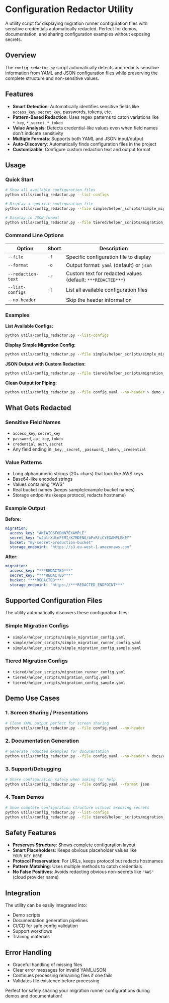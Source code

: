 # Configuration Redactor Utility

A utility script for displaying migration runner configuration files with sensitive credentials automatically redacted. Perfect for demos, documentation, and sharing configuration examples without exposing secrets.

## Overview

The `config_redactor.py` script automatically detects and redacts sensitive information from YAML and JSON configuration files while preserving the complete structure and non-sensitive values.

## Features

- **Smart Detection**: Automatically identifies sensitive fields like `access_key`, `secret_key`, passwords, tokens, etc.
- **Pattern-Based Redaction**: Uses regex patterns to catch variations like `*_key`, `*_secret`, `*_token`
- **Value Analysis**: Detects credential-like values even when field names don't indicate sensitivity
- **Multiple Formats**: Supports both YAML and JSON input/output
- **Auto-Discovery**: Automatically finds configuration files in the project
- **Customizable**: Configure custom redaction text and output format

## Usage

### Quick Start

```bash
# Show all available configuration files
python utils/config_redactor.py --list-configs

# Display a specific configuration file
python utils/config_redactor.py --file simple/helper_scripts/simple_migration_config_sample.yaml

# Display in JSON format
python utils/config_redactor.py --file tiered/helper_scripts/migration_config_sample.yaml --format json
```

### Command Line Options

| Option | Short | Description |
|--------|-------|-------------|
| `--file` | `-f` | Specific configuration file to display |
| `--format` | `-o` | Output format: `yaml` (default) or `json` |
| `--redaction-text` | `-r` | Custom text for redacted values (default: `***REDACTED***`) |
| `--list-configs` | `-l` | List all available configuration files |
| `--no-header` | | Skip the header information |

### Examples

**List Available Configs:**
```bash
python utils/config_redactor.py --list-configs
```

**Display Simple Migration Config:**
```bash
python utils/config_redactor.py --file simple/helper_scripts/simple_migration_config_sample.yaml
```

**JSON Output with Custom Redaction:**
```bash
python utils/config_redactor.py --file tiered/helper_scripts/migration_config_sample.yaml --format json --redaction-text "***HIDDEN***"
```

**Clean Output for Piping:**
```bash
python utils/config_redactor.py --file config.yaml --no-header > demo_config.yaml
```

## What Gets Redacted

### Sensitive Field Names
- `access_key`, `secret_key` 
- `password`, `api_key`, `token`
- `credential`, `auth`, `secret`
- Any field ending in `_key`, `_secret`, `_password`, `_token`, `_credential`

### Value Patterns
- Long alphanumeric strings (20+ chars) that look like AWS keys
- Base64-like encoded strings
- Values containing "AWS" 
- Real bucket names (keeps sample/example bucket names)
- Storage endpoints (keeps protocol, redacts hostname)

### Example Output

**Before:**
```yaml
migration:
  access_key: "AKIAIOSFODNN7EXAMPLE" 
  secret_key: "wJalrXUtnFEMI/K7MDENG/bPxRfiCYEXAMPLEKEY"
  bucket: "my-secret-production-bucket"
  storage_endpoint: "https://s3.eu-west-1.amazonaws.com"
```

**After:**
```yaml
migration:
  access_key: "***REDACTED***"
  secret_key: "***REDACTED***"  
  bucket: "***REDACTED***"
  storage_endpoint: "https://***REDACTED_ENDPOINT***"
```

## Supported Configuration Files

The utility automatically discovers these configuration files:

### Simple Migration Configs
- `simple/helper_scripts/simple_migration_config.yaml`
- `simple/helper_scripts/simple_migration_runner_config.yaml`
- `simple/helper_scripts/simple_migration_config_sample.yaml`

### Tiered Migration Configs  
- `tiered/helper_scripts/migration_runner_config.yaml`
- `tiered/helper_scripts/migration_config.yaml`
- `tiered/helper_scripts/migration_config_sample.yaml`

## Demo Use Cases

### 1. Screen Sharing / Presentations
```bash
# Clean YAML output perfect for screen sharing
python utils/config_redactor.py --file config.yaml --no-header
```

### 2. Documentation Generation
```bash
# Generate redacted examples for documentation
python utils/config_redactor.py --file config.yaml --no-header > docs/config_example.yaml
```

### 3. Support/Debugging
```bash
# Share configuration safely when asking for help
python utils/config_redactor.py --file config.yaml --format json
```

### 4. Team Demos
```bash
# Show complete configuration structure without exposing secrets
python utils/config_redactor.py --list-configs
python utils/config_redactor.py --file tiered/helper_scripts/migration_config_sample.yaml
```

## Safety Features

- **Preserves Structure**: Shows complete configuration layout
- **Smart Placeholders**: Keeps obvious placeholder values like `YOUR_KEY_HERE`
- **Protocol Preservation**: For URLs, keeps protocol but redacts hostnames
- **Pattern Matching**: Uses multiple methods to catch credentials
- **No False Positives**: Avoids redacting obvious non-secrets like `"AWS"` (cloud provider name)

## Integration

The utility can be easily integrated into:
- Demo scripts
- Documentation generation pipelines  
- CI/CD for safe config validation
- Support workflows
- Training materials

## Error Handling

- Graceful handling of missing files
- Clear error messages for invalid YAML/JSON
- Continues processing remaining files if one fails
- Validates file existence before processing

Perfect for safely sharing your migration runner configurations during demos and documentation! 